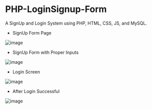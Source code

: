 # PHP-LoginSignup-Form
A SignUp and Login System using PHP, HTML, CSS, JS, and MySQL.

* SignUp Form Page

![image](https://user-images.githubusercontent.com/93495905/227060276-83d35cb8-7e18-4dca-8455-30d82c8b2183.png)


* SignUp Form with Proper Inputs

![image](https://user-images.githubusercontent.com/93495905/227061241-57378da1-be2f-4379-bd98-06fe2e0f1816.png)


* Login Screen

![image](https://user-images.githubusercontent.com/93495905/227062264-5ff9f07f-37fa-4302-a739-5a27fe5b3898.png)


* After Login Successful

![image](https://user-images.githubusercontent.com/93495905/227062457-92f00f14-a954-4a6d-b83a-b509dd56f893.png)
